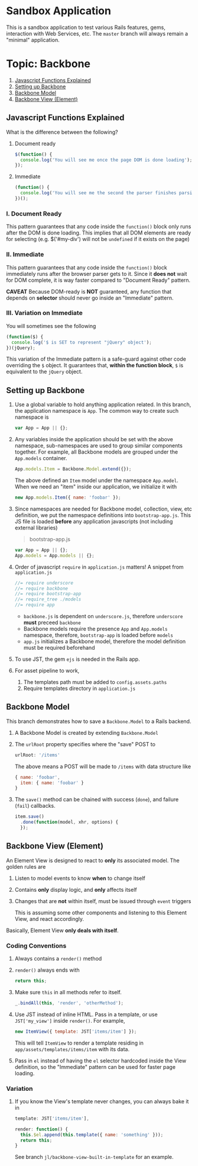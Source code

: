 # Sandbox Application

This is a sandbox application to test various Rails features, gems, interaction
with Web Services, etc. The `master` branch will always remain a "minimal"
application.

# Topic: Backbone

1. [Javascript Functions Explained](#javascript-functions-explained)
2. [Setting up Backbone](#setting-up-backbone)
3. [Backbone Model](#backbone-model)
4. [Backbone View (Element)](#backbone-view-element)

## Javascript Functions Explained

What is the difference between the following?

1. Document ready

    ```javascript
    $(function() {
      console.log('You will see me once the page DOM is done loading');
    });
    ```

2. Immediate

    ```javascript
    (function() {
      console.log('You will see me the second the parser finishes parsing me');
    })();
    ```

### I. Document Ready

This pattern guarantees that any code inside the `function()` block only runs
after the DOM is done loading. This implies that all DOM elements are ready
for selecting (e.g. $('#my-div') will not be `undefined` if it exists on the
page)

### II. Immediate

This pattern guarantees that any code inside the `function()` block immediately
runs after the browser parser gets to it. Since it __does not__ wait for DOM
complete, it is way faster compared to "Document Ready" pattern.

__CAVEAT__
Because DOM-ready is __NOT__ guaranteed, any function that depends on
__selector__ should never go inside an "Immediate" pattern.

### III. Variation on Immediate

You will sometimes see the following

```javascript
(function($) {
  console.log('$ is SET to represent "jQuery" object');
})(jQuery);
```

This variation of the Immediate pattern is a safe-guard against other code
overriding the `$` object. It guarantees that, __within the function block__,
`$` is equivalent to the `jQuery` object.

## Setting up Backbone

1. Use a global variable to hold anything application related. In this branch,
the application namespace is `App`. The common way to create such namespace is

    ```javascript
    var App = App || {};
    ```
2. Any variables inside the application should be set with the above namespace,
sub-namespaces are used to group similar components together. For example, all
Backbone models are grouped under the `App.models` container.

    ```javascript
    App.models.Item = Backbone.Model.extend({});
    ```

    The above defined an `Item` model under the namespace `App.model`. When we
    need an "item" inside our application, we initialize it with

    ```javascript
    new App.models.Item({ name: 'foobar' });
    ```
3. Since namespaces are needed for Backbone model, collection, view, etc
definition, we put the namespace definitions into `bootstrap-app.js`. This JS
file is loaded __before__ any application javascripts (not including external
libraries)

    > bootstrap-app.js

    ```javascript
    var App = App || {};
    App.models = App.models || {};
    ```
3. Order of javascript `require` in `application.js` matters! A snippet from
`application.js`

    ```javascript
    //= require underscore
    //= require backbone
    //= require bootstrap-app
    //= require_tree ./models
    //= require app
    ```
    * `backbone.js` is dependent on `underscore.js`, therefore `underscore`
    __must__ preceed `backbone`
    * Backbone models require the presence `App` and `App.models` namespace,
    therefore, `bootstrap-app` is loaded before `models`
    * `app.js` initializes a Backbone model, therefore the model definition
    must be required beforehand
4. To use JST, the gem `ejs` is needed in the Rails app.
5. For asset pipeline to work,
    1. The templates path must be added to `config.assets.paths`
    2. Require templates directory in `application.js`

## Backbone Model

This branch demonstrates how to save a `Backbone.Model` to a Rails backend.

1. A Backbone Model is created by extending `Backbone.Model`
2. The `urlRoot` property specifies where the "save" POST to

    ```javascript
    urlRoot: '/items'
    ```

    The above means a POST will be made to `/items` with data structure like

    ```javascript
    { name: 'foobar',
      item: { name: 'foobar' }
    }
    ```
3. The `save()` method can be chained with success (`done`), and failure
    (`fail`) callbacks.

    ```javascript
    item.save()
      .done(function(model, xhr, options) {
      });
    ```

## Backbone View (Element)

An Element View is designed to react to __only__ its associated model. The
golden rules are

1. Listen to model events to know __when__ to change itself
2. Contains __only__ display logic, and __only__ affects itself
3. Changes that are __not__ within itself, must be issued through `event`
triggers

    This is assuming some other components and listening to this Element View,
    and react accordingly.

Basically, Element View __only deals with itself__.

### Coding Conventions

1. Always contains a `render()` method
2. `render()` always ends with

    ```javascript
    return this;
    ```
3. Make sure `this` in all methods refer to itself.

    ```javascript
    _.bindAll(this, 'render', 'otherMethod');
    ```
4. Use JST instead of inline HTML. Pass in a template, or use
`JST['my_view']` inside `render()`. For example,

    ```javascript
    new ItemView({ template: JST['items/item'] });
    ```

    This will tell `ItemView` to render a template residing in
    `app/assets/templates/items/item` with its data.

5. Pass in `el` instead of having the `el` selector hardcoded inside the View
definition, so the "Immediate" pattern can be used for faster page loading.

### Variation

1. If you know the View's template never changes, you can always bake it in

    ```javascript
    template: JST['items/item'],

    render: function() {
      this.$el.append(this.template({ name: 'something' }));
      return this;
    }
    ```

    See branch `jl/backbone-view-built-in-template` for an example.
